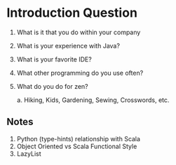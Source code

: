 # Introduction Question

1. What is it that you do within your company
2. What is your experience with Java?
3. What is your favorite IDE?
4. What other programming do you use often?
5. What do you do for zen?

   a. Hiking, Kids, Gardening, Sewing, Crosswords, etc.

## Notes


1. Python (type-hints) relationship with Scala
2. Object Oriented vs Scala Functional Style
3. LazyList
